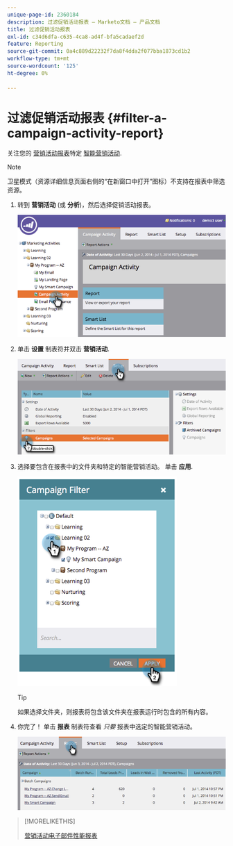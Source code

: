 ```yaml
---
unique-page-id: 2360184
description: 过滤促销活动报表 — Marketo文档 — 产品文档
title: 过滤促销活动报表
exl-id: c34d6dfa-c635-4ca8-ad4f-bfa5cadaef2d
feature: Reporting
source-git-commit: 0a4c889d22232f7da8f4dda2f077bba1873cd1b2
workflow-type: tm+mt
source-wordcount: '125'
ht-degree: 0%

---
```


# 过滤促销活动报表 {#filter-a-campaign-activity-report}

关注您的 [营销活动报表](/help/marketo/product-docs/reporting/basic-reporting/report-types/campaign-activity-report.md)特定 [智能营销活动](/help/marketo/product-docs/core-marketo-concepts/smart-campaigns/creating-a-smart-campaign/understanding-batch-and-trigger-smart-campaigns.md).

>[!NOTE]
>
>卫星模式（资源详细信息页面右侧的“在新窗口中打开”图标）不支持在报表中筛选资源。

1. 转到 **营销活动** (或 **分析**)，然后选择促销活动报表。

   ![](assets/filter-a-campaign-activity-report-1.png)

1. 单击 **设置** 制表符并双击 **营销活动**.

   ![](assets/filter-a-campaign-activity-report-2.png)

1. 选择要包含在报表中的文件夹和特定的智能营销活动。 单击 **应用**.

   ![](assets/filter-a-campaign-activity-report-3.png)

   >[!TIP]
   >
   >如果选择文件夹，则报表将包含该文件夹在报表运行时包含的所有内容。

1. 你完了！ 单击 **报表** 制表符查看 _只要_ 报表中选定的智能营销活动。

   ![](assets/filter-a-campaign-activity-report-4.png)

>[!MORELIKETHIS]
>
>[营销活动电子邮件性能报表](/help/marketo/product-docs/reporting/basic-reporting/report-types/campaign-email-performance-report.md)
